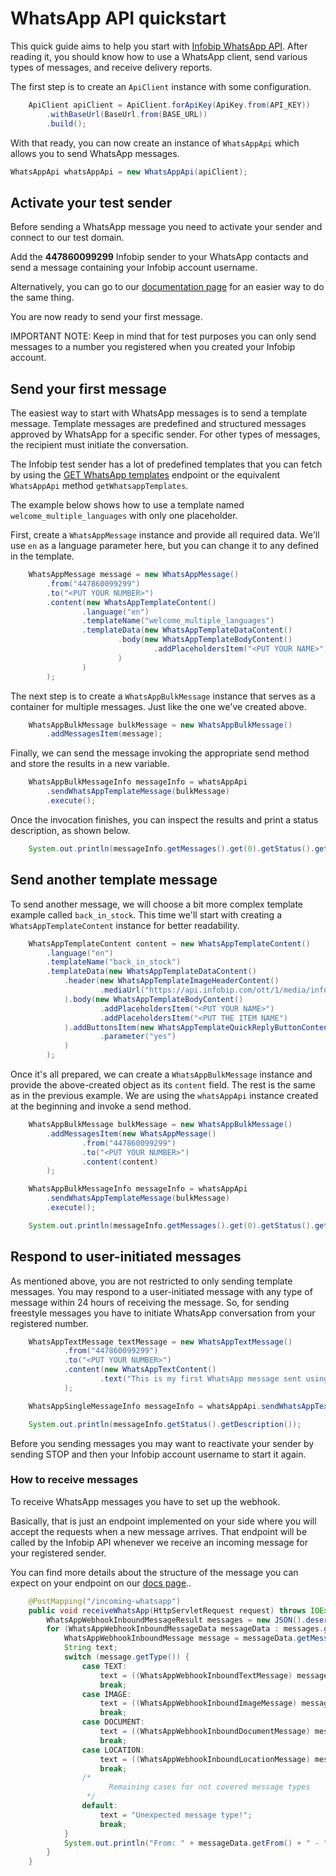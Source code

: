 # WhatsApp API quickstart

This quick guide aims to help you start with [Infobip WhatsApp API](https://www.infobip.com/docs/api/channels/whatsapp). After reading it, you should know how
to use a WhatsApp client, send various types of messages, and receive delivery reports.

The first step is to create an `ApiClient` instance with some configuration.

```java
    ApiClient apiClient = ApiClient.forApiKey(ApiKey.from(API_KEY))
        .withBaseUrl(BaseUrl.from(BASE_URL))
        .build();
```

With that ready, you can now create an instance of `WhatsAppApi` which allows you to send WhatsApp messages.

```java
WhatsAppApi whatsAppApi = new WhatsAppApi(apiClient);
```

## Activate your test sender

Before sending a WhatsApp message you need to activate your sender and connect to our test domain.

Add the **447860099299** Infobip sender to your WhatsApp contacts and send a message containing your Infobip account username.

Alternatively, you can go to our [documentation page][whatsapp-docs-page] for an easier way to do the same thing.

You are now ready to send your first message.

IMPORTANT NOTE: Keep in mind that for test purposes you can only send messages to a number you registered when you created your Infobip account.

## Send your first message

The easiest way to start with WhatsApp messages is to send a template message. Template messages are predefined and structured messages approved by WhatsApp for
a specific sender. For other types of messages, the recipient must initiate the conversation.

The Infobip test sender has a lot of predefined templates that you can fetch by using the [GET WhatsApp templates][get-templates-url] endpoint or the
equivalent `WhatsAppApi` method `getWhatsappTemplates`.

The example below shows how to use a template named `welcome_multiple_languages` with only one placeholder.

First, create a `WhatsAppMessage` instance and provide all required data. We'll use `en` as a language parameter here, but you can change it to any defined in
the template.

```java
    WhatsAppMessage message = new WhatsAppMessage()
        .from("447860099299")
        .to("<PUT YOUR NUMBER>")
        .content(new WhatsAppTemplateContent()
                .language("en")
                .templateName("welcome_multiple_languages")
                .templateData(new WhatsAppTemplateDataContent()
                        .body(new WhatsAppTemplateBodyContent()
                                .addPlaceholdersItem("<PUT YOUR NAME>")
                        )
                )
        );
```

The next step is to create a `WhatsAppBulkMessage` instance that serves as a container for multiple messages. Just like the one we've created above.

```java
    WhatsAppBulkMessage bulkMessage = new WhatsAppBulkMessage()
        .addMessagesItem(message);
```

Finally, we can send the message invoking the appropriate send method and store the results in a new variable.

```java
    WhatsAppBulkMessageInfo messageInfo = whatsAppApi
        .sendWhatsAppTemplateMessage(bulkMessage)
        .execute();
```

Once the invocation finishes, you can inspect the results and print a status description, as shown below.

```java
    System.out.println(messageInfo.getMessages().get(0).getStatus().getDescription());
```

## Send another template message

To send another message, we will choose a bit more complex template example called `back_in_stock`.
This time we'll start with creating a `WhatsAppTemplateContent` instance for better readability.

```java
    WhatsAppTemplateContent content = new WhatsAppTemplateContent()
        .language("en")
        .templateName("back_in_stock")
        .templateData(new WhatsAppTemplateDataContent()
            .header(new WhatsAppTemplateImageHeaderContent()
                    .mediaUrl("https://api.infobip.com/ott/1/media/infobipLogo")
            ).body(new WhatsAppTemplateBodyContent()
                    .addPlaceholdersItem("<PUT YOUR NAME>")
                    .addPlaceholdersItem("<PUT THE ITEM NAME")
            ).addButtonsItem(new WhatsAppTemplateQuickReplyButtonContent()
                    .parameter("yes")
            )
        );
```

Once it's all prepared, we can create a `WhatsAppBulkMessage` instance and provide the above-created object as its `content` field.
The rest is the same as in the previous example. We are using the `whatsAppApi` instance created at the beginning and invoke a send method.

```java
    WhatsAppBulkMessage bulkMessage = new WhatsAppBulkMessage()
        .addMessagesItem(new WhatsAppMessage()
                .from("447860099299")
                .to("<PUT YOUR NUMBER>")
                .content(content)
        );

    WhatsAppBulkMessageInfo messageInfo = whatsAppApi
        .sendWhatsAppTemplateMessage(bulkMessage)
        .execute();

    System.out.println(messageInfo.getMessages().get(0).getStatus().getDescription());
```

## Respond to user-initiated messages

As mentioned above, you are not restricted to only sending template messages.
You may respond to a user-initiated message with any type of message within 24 hours of receiving the message.
So, for sending freestyle messages you have to initiate WhatsApp conversation from your registered number.

```java
    WhatsAppTextMessage textMessage = new WhatsAppTextMessage()
            .from("447860099299")
            .to("<PUT YOUR NUMBER>")
            .content(new WhatsAppTextContent()
                    .text("This is my first WhatsApp message sent using Infobip API client library")
            );

    WhatsAppSingleMessageInfo messageInfo = whatsAppApi.sendWhatsAppTextMessage(textMessage).execute();

    System.out.println(messageInfo.getStatus().getDescription());
```

Before you sending messages you may want to reactivate your sender by sending STOP and then your Infobip account username to start it again.

### How to receive messages

To receive WhatsApp messages you have to set up the webhook.

Basically, that is just an endpoint implemented on your side where you will accept the requests when a new message arrives.
That endpoint will be called by the Infobip API whenever we receive an incoming message for your registered sender.

You can find more details about the structure of the message you can expect on your endpoint on our [docs page][receive-webhook-url]..

```java
    @PostMapping("/incoming-whatsapp")
    public void receiveWhatsApp(HttpServletRequest request) throws IOException {
        WhatsAppWebhookInboundMessageResult messages = new JSON().deserialize(request.getInputStream(), WhatsAppWebhookInboundMessageResult.class);
        for (WhatsAppWebhookInboundMessageData messageData : messages.getResults()) {
            WhatsAppWebhookInboundMessage message = messageData.getMessage();
            String text;
            switch (message.getType()) {
                case TEXT:
                    text = ((WhatsAppWebhookInboundTextMessage) message).getText();
                    break;
                case IMAGE:
                    text = ((WhatsAppWebhookInboundImageMessage) message).getCaption();
                    break;
                case DOCUMENT:
                    text = ((WhatsAppWebhookInboundDocumentMessage) message).getCaption();
                    break;
                case LOCATION:
                    text = ((WhatsAppWebhookInboundLocationMessage) message).getAddress();
                    break;
                /*
                      Remaining cases for not covered message types
                 */
                default:
                    text = "Unexpected message type!";
                    break;
            }
            System.out.println("From: " + messageData.getFrom() + " - " + text);
        }
    }
```

[get-templates-url]: https://www.infobip.com/docs/api#channels/whatsapp/get-whatsapp-templates

[receive-webhook-url]: https://www.infobip.com/docs/api#channels/whatsapp/receive-whatsapp-inbound-messages

[whatsapp-docs-page]: https://www.infobip.com/docs/api#channels/whatsapp
